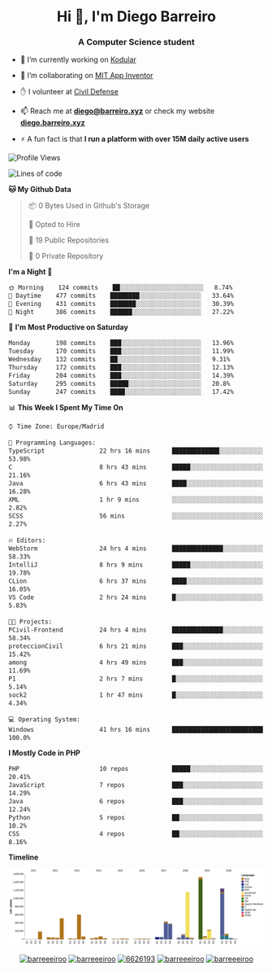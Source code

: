 <h1 align="center">Hi 👋, I'm Diego Barreiro</h1>
<h3 align="center">A Computer Science student</h3>

- 🔭 I’m currently working on [Kodular](https://www.kodular.io)

- 👯 I’m collaborating on [MIT App Inventor](https://github.com/mit-cml/appinventor-sources)

- ✋ I volunteer at [Civil Defense](https://proteccioncivil.sdc.gal)

- 📫 Reach me at **diego@barreiro.xyz** or check my website **[diego.barreiro.xyz](https://diego.barreiro.xyz)**

- ⚡ A fun fact is that **I run a platform with over 15M daily active users**

<!--START_SECTION:waka-->
![Profile Views](http://img.shields.io/badge/Profile%20Views-9-blue)

![Lines of code](https://img.shields.io/badge/From%20Hello%20World%20I%27ve%20Written-22.6%20million%20lines%20of%20code-blue)

**🐱 My Github Data** 

> 📦 0 Bytes Used in Github's Storage 
 > 
> 💼 Opted to Hire
 > 
> 📜 19 Public Repositories
 > 
> 🔑 0 Private Repository 
 > 
**I'm a Night 🦉** 

```text
🌞 Morning    124 commits    ██░░░░░░░░░░░░░░░░░░░░░░░   8.74% 
🌆 Daytime    477 commits    ████████░░░░░░░░░░░░░░░░░   33.64% 
🌃 Evening    431 commits    ███████░░░░░░░░░░░░░░░░░░   30.39% 
🌙 Night      386 commits    ██████░░░░░░░░░░░░░░░░░░░   27.22%

```
📅 **I'm Most Productive on Saturday** 

```text
Monday       198 commits    ███░░░░░░░░░░░░░░░░░░░░░░   13.96% 
Tuesday      170 commits    ███░░░░░░░░░░░░░░░░░░░░░░   11.99% 
Wednesday    132 commits    ██░░░░░░░░░░░░░░░░░░░░░░░   9.31% 
Thursday     172 commits    ███░░░░░░░░░░░░░░░░░░░░░░   12.13% 
Friday       204 commits    ███░░░░░░░░░░░░░░░░░░░░░░   14.39% 
Saturday     295 commits    █████░░░░░░░░░░░░░░░░░░░░   20.8% 
Sunday       247 commits    ████░░░░░░░░░░░░░░░░░░░░░   17.42%

```


📊 **This Week I Spent My Time On** 

```text
⌚︎ Time Zone: Europe/Madrid

💬 Programming Languages: 
TypeScript               22 hrs 16 mins      █████████████░░░░░░░░░░░░   53.98% 
C                        8 hrs 43 mins       █████░░░░░░░░░░░░░░░░░░░░   21.16% 
Java                     6 hrs 43 mins       ████░░░░░░░░░░░░░░░░░░░░░   16.28% 
XML                      1 hr 9 mins         ░░░░░░░░░░░░░░░░░░░░░░░░░   2.82% 
SCSS                     56 mins             ░░░░░░░░░░░░░░░░░░░░░░░░░   2.27%

🔥 Editors: 
WebStorm                 24 hrs 4 mins       ██████████████░░░░░░░░░░░   58.33% 
IntelliJ                 8 hrs 9 mins        █████░░░░░░░░░░░░░░░░░░░░   19.78% 
CLion                    6 hrs 37 mins       ████░░░░░░░░░░░░░░░░░░░░░   16.05% 
VS Code                  2 hrs 24 mins       █░░░░░░░░░░░░░░░░░░░░░░░░   5.83%

🐱‍💻 Projects: 
PCivil-Frontend          24 hrs 4 mins       ██████████████░░░░░░░░░░░   58.34% 
proteccionCivil          6 hrs 21 mins       ███░░░░░░░░░░░░░░░░░░░░░░   15.42% 
among                    4 hrs 49 mins       ███░░░░░░░░░░░░░░░░░░░░░░   11.69% 
P1                       2 hrs 7 mins        █░░░░░░░░░░░░░░░░░░░░░░░░   5.14% 
sock2                    1 hr 47 mins        █░░░░░░░░░░░░░░░░░░░░░░░░   4.34%

💻 Operating System: 
Windows                  41 hrs 16 mins      █████████████████████████   100.0%

```

**I Mostly Code in PHP** 

```text
PHP                      10 repos            █████░░░░░░░░░░░░░░░░░░░░   20.41% 
JavaScript               7 repos             ███░░░░░░░░░░░░░░░░░░░░░░   14.29% 
Java                     6 repos             ███░░░░░░░░░░░░░░░░░░░░░░   12.24% 
Python                   5 repos             ██░░░░░░░░░░░░░░░░░░░░░░░   10.2% 
CSS                      4 repos             ██░░░░░░░░░░░░░░░░░░░░░░░   8.16%

```


**Timeline**

![Chart not found](https://github.com/barreeeiroo/barreeeiroo/blob/master/charts/bar_graph.png) 


<!--END_SECTION:waka-->

<p align="center">
<a href="https://twitter.com/barreeeiroo" target="blank"><img align="center" src="https://cdn.jsdelivr.net/npm/simple-icons@3.0.1/icons/twitter.svg" alt="barreeeiroo" height="20" width="20" /></a>
<a href="https://linkedin.com/in/barreeeiroo" target="blank"><img align="center" src="https://cdn.jsdelivr.net/npm/simple-icons@3.0.1/icons/linkedin.svg" alt="barreeeiroo" height="20" width="20" /></a>
<a href="https://stackoverflow.com/users/6626193" target="blank"><img align="center" src="https://cdn.jsdelivr.net/npm/simple-icons@3.0.1/icons/stackoverflow.svg" alt="6626193" height="20" width="20" /></a>
<a href="https://fb.com/barreeeiroo" target="blank"><img align="center" src="https://cdn.jsdelivr.net/npm/simple-icons@3.0.1/icons/facebook.svg" alt="barreeeiroo" height="20" width="20" /></a>
<a href="https://instagram.com/barreeeiroo" target="blank"><img align="center" src="https://cdn.jsdelivr.net/npm/simple-icons@3.0.1/icons/instagram.svg" alt="barreeeiroo" height="20" width="20" /></a>
</p>
